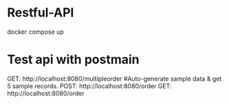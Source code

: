 # Restful-API

docker compose up

# Test api with postmain

GET: http://localhost:8080/multipleorder #Auto-generate sample data & get 5 sample records.
POST: http://localhost:8080/order
GET: http://localhost:8080/order
